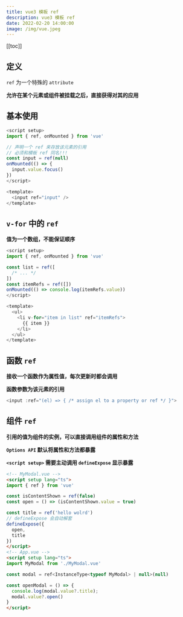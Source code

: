 ```yaml
---
title: vue3 模板 ref
description: vue3 模板 ref
date: 2022-02-20 14:00:00
image: /img/vue.jpeg
---
```


[[toc]]

## 定义

`ref` 为一个特殊的 `attribute`

**允许在某个元素或组件被挂载之后，直接获得对其的应用**

## 基本使用

```ts
<script setup>
import { ref, onMounted } from 'vue'

// 声明一个 ref 来存放该元素的引用
// 必须和模板 ref 同名!!!
const input = ref(null)
onMounted(() => {
  input.value.focus()
})
</script>

<template>
  <input ref="input" />
</template>
```

## `v-for` 中的 `ref`

**值为一个数组，不能保证顺序**

```ts
<script setup>
import { ref, onMounted } from 'vue'

const list = ref([
  /* ... */
])
const itemRefs = ref([])
onMounted(() => console.log(itemRefs.value))
</script>

<template>
  <ul>
    <li v-for="item in list" ref="itemRefs">
      {{ item }}
    </li>
  </ul>
</template>
```

## 函数 `ref `

**接收一个函数作为属性值，每次更新时都会调用**

**函数参数为该元素的引用**

```ts
<input :ref="(el) => { /* assign el to a property or ref */ }">
```

## 组件 `ref`

**引用的值为组件的实例，可以直接调用组件的属性和方法**

<n-alert type="info">**`Options API` 默认将属性和方法都暴露**</n-alert>

<n-alert type="info">**`<script setup>` 需要主动调用 `defineExpose` 显示暴露**</n-alert>

```html
<!-- MyModal.vue -->
<script setup lang="ts">
import { ref } from 'vue'

const isContentShown = ref(false)
const open = () => (isContentShown.value = true)

const title = ref('hello wolrd')
// defineExpose 会自动解套
defineExpose({
  open,
  title
})
</script>
<!-- App.vue -->
<script setup lang="ts">
import MyModal from './MyModal.vue'

const modal = ref<InstanceType<typeof MyModal> | null>(null)

const openModal = () => {
  console.log(modal.value?.title);
  modal.value?.open()
}
</script>
```